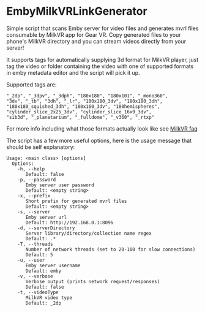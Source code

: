 # EmbyMilkVRLinkGenerator

Simple script that scans Emby server for video files and generates mvrl files consumable by MilkVR app for Gear VR. Copy generated files to your phone's MilkVR directory and you can stream videos directly from your server!

It supports tags for automatically supplying 3d format for MilkVR player, just tag the video or folder containing the video with one of supported formats in emby metadata editor and the script will pick it up.

Supported tags are:

```
"_2dp", "_3dpv", "_3dph", "180x180", "180x101", "_mono360",
"3dv", "_tb", "3dh", "_lr", "180x180_3dv", "180x180_3dh",
"180x180_squished_3dh", "180x160_3dv", "180hemispheres",
"cylinder_slice_2x25_3dv", "cylinder_slice_16x9_3dv",
"sib3d", "_planetarium", "_fulldome", "_v360", "_rtxp"
```

For more info including what those formats actually look like see [MilkVR faq](https://samsungmilkvr.com/portal/content/faq#video-types)

The script has a few more useful options, here is the usage message that should be self explanatory:

```
Usage: <main class> [options]
  Options:
    -h, --help
       Default: false
    -p, --password
       Emby server user password
       Default: <empty string>
    -x, --prefix
       Short prefix for generated mvrl files
       Default: <empty string>
    -s, --server
       Emby server url
       Default: http://192.168.0.1:8096
    -d, --serverDirectory
       Server library/directory/collection name regex
       Default: .*
    -T, --threads
       Number of network threads (set to 20-100 for slow connections)
       Default: 5
    -u, --user
       Emby server username
       Default: emby
    -v, --verbose
       Verbose output (prints network request/responses)
       Default: false
    -t, --videoType
       MilkVR video type
       Default: _2dp
```
